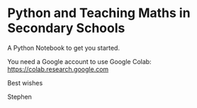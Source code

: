 # Python and Teaching Maths in Secondary Schools

A Python Notebook to get you started.

You need a Google account to use Google Colab: https://colab.research.google.com

Best wishes

Stephen
